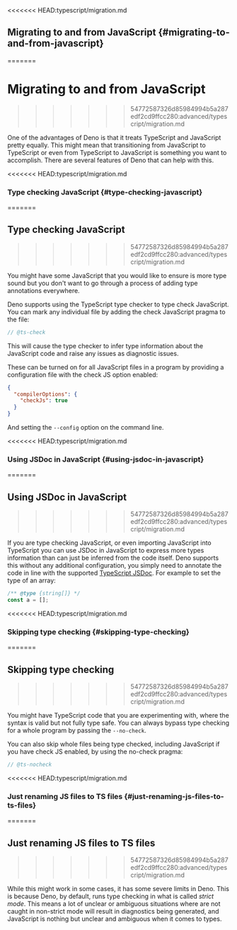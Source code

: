 <<<<<<< HEAD:typescript/migration.md
## Migrating to and from JavaScript {#migrating-to-and-from-javascript}
=======
# Migrating to and from JavaScript
>>>>>>> 54772587326d85984994b5a287edf2cd9ffcc280:advanced/typescript/migration.md

One of the advantages of Deno is that it treats TypeScript and JavaScript pretty
equally. This might mean that transitioning from JavaScript to TypeScript or
even from TypeScript to JavaScript is something you want to accomplish. There
are several features of Deno that can help with this.

<<<<<<< HEAD:typescript/migration.md
### Type checking JavaScript {#type-checking-javascript}
=======
## Type checking JavaScript
>>>>>>> 54772587326d85984994b5a287edf2cd9ffcc280:advanced/typescript/migration.md

You might have some JavaScript that you would like to ensure is more type sound
but you don't want to go through a process of adding type annotations
everywhere.

Deno supports using the TypeScript type checker to type check JavaScript. You
can mark any individual file by adding the check JavaScript pragma to the file:

```js
// @ts-check
```

This will cause the type checker to infer type information about the JavaScript
code and raise any issues as diagnostic issues.

These can be turned on for all JavaScript files in a program by providing a
configuration file with the check JS option enabled:

```json
{
  "compilerOptions": {
    "checkJs": true
  }
}
```

And setting the `--config` option on the command line.

<<<<<<< HEAD:typescript/migration.md
### Using JSDoc in JavaScript {#using-jsdoc-in-javascript}
=======
## Using JSDoc in JavaScript
>>>>>>> 54772587326d85984994b5a287edf2cd9ffcc280:advanced/typescript/migration.md

If you are type checking JavaScript, or even importing JavaScript into
TypeScript you can use JSDoc in JavaScript to express more types information
than can just be inferred from the code itself. Deno supports this without any
additional configuration, you simply need to annotate the code in line with the
supported
[TypeScript JSDoc](https://www.typescriptlang.org/docs/handbook/jsdoc-supported-types.html).
For example to set the type of an array:

```js
/** @type {string[]} */
const a = [];
```

<<<<<<< HEAD:typescript/migration.md
### Skipping type checking {#skipping-type-checking}
=======
## Skipping type checking
>>>>>>> 54772587326d85984994b5a287edf2cd9ffcc280:advanced/typescript/migration.md

You might have TypeScript code that you are experimenting with, where the syntax
is valid but not fully type safe. You can always bypass type checking for a
whole program by passing the `--no-check`.

You can also skip whole files being type checked, including JavaScript if you
have check JS enabled, by using the no-check pragma:

```js
// @ts-nocheck
```

<<<<<<< HEAD:typescript/migration.md
### Just renaming JS files to TS files {#just-renaming-js-files-to-ts-files}
=======
## Just renaming JS files to TS files
>>>>>>> 54772587326d85984994b5a287edf2cd9ffcc280:advanced/typescript/migration.md

While this might work in some cases, it has some severe limits in Deno. This is
because Deno, by default, runs type checking in what is called _strict mode_.
This means a lot of unclear or ambiguous situations where are not caught in
non-strict mode will result in diagnostics being generated, and JavaScript is
nothing but unclear and ambiguous when it comes to types.
